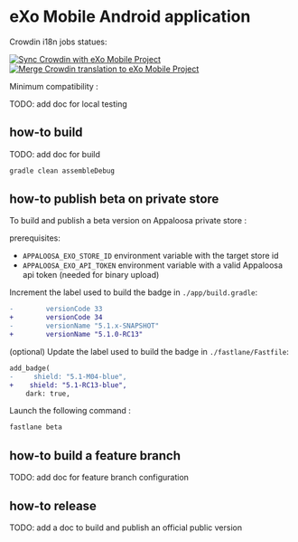 # eXo Mobile Android application

Crowdin i18n jobs statues: 

[![Sync Crowdin with eXo Mobile Project](https://github.com/exoplatform/exo-android/actions/workflows/crowdin_sync.yml/badge.svg)](https://github.com/exoplatform/exo-android/actions/workflows/crowdin_sync.yml)
[![Merge Crowdin translation to eXo Mobile Project](https://github.com/exoplatform/exo-android/actions/workflows/crowdin_merge.yml/badge.svg)](https://github.com/exoplatform/exo-android/actions/workflows/crowdin_merge.yml)

Minimum compatibility :


TODO: add doc for local testing

## how-to build

TODO: add doc for build

```bash
gradle clean assembleDebug
```

## how-to publish beta on private store

To build and publish a beta version on Appaloosa private store :

prerequisites:

- `APPALOOSA_EXO_STORE_ID` environment variable with the target store id
- `APPALOOSA_EXO_API_TOKEN` environment variable with a valid Appaloosa api token (needed for binary upload)

Increment the label used to build the badge in `./app/build.gradle`:

```diff
-        versionCode 33
+        versionCode 34
-        versionName "5.1.x-SNAPSHOT"
+        versionName "5.1.0-RC13"
```

(optional) Update the label used to build the badge in `./fastlane/Fastfile`:

```diff
add_badge(
-     shield: "5.1-M04-blue", 
+    shield: "5.1-RC13-blue", 
    dark: true,
```

Launch the following command :

```bash
fastlane beta
```

## how-to build a feature branch

TODO: add doc for feature branch configuration

## how-to release

TODO: add a doc to build and publish an official public version
